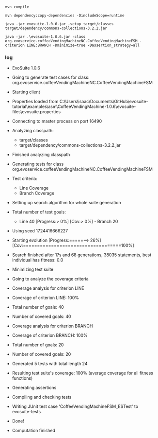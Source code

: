 ```shell
mvn compile
```
```shell
mvn dependency:copy-dependencies -DincludeScope=runtime
```
```shell
java -jar evosuite-1.0.6.jar -setup target/classes target/dependency/commons-collections-3.2.2.jar
```
```shell
java -jar .\evosuite-1.0.6.jar -class org.evoservice.coffeeVendingMachineNC.CoffeeVendingMachineFSM -criterion LINE:BRANCH -Dminimize=true -Dassertion_strategy=all
```
### log
* EvoSuite 1.0.6
* Going to generate test cases for class: org.evoservice.coffeeVendingMachineNC.CoffeeVendingMachineFSM
* Starting client
* Properties loaded from C:\Users\isaac\Documents\GitHub\evosuite-tutorial\examples\asm\CoffeeVendingMachine-1.0.6\evosuite-files\evosuite.properties
* Connecting to master process on port 16490
* Analyzing classpath:
    - target/classes
    - target/dependency/commons-collections-3.2.2.jar
* Finished analyzing classpath
* Generating tests for class org.evoservice.coffeeVendingMachineNC.CoffeeVendingMachineFSM
* Test criteria:
    - Line Coverage
    - Branch Coverage
* Setting up search algorithm for whole suite generation
* Total number of test goals:
    - Line 40
      [Progress:>                             0%] [Cov:>                                  0%]  - Branch 20
* Using seed 1724416666227
* Starting evolution
  [Progress:=======>                      26%] [Cov:===================================100%]
* Search finished after 17s and 68 generations, 38035 statements, best individual has fitness: 0.0
* Minimizing test suite
* Going to analyze the coverage criteria
* Coverage analysis for criterion LINE
* Coverage of criterion LINE: 100%
* Total number of goals: 40
* Number of covered goals: 40
* Coverage analysis for criterion BRANCH
* Coverage of criterion BRANCH: 100%
* Total number of goals: 20
* Number of covered goals: 20
* Generated 5 tests with total length 24
* Resulting test suite's coverage: 100% (average coverage for all fitness functions)
* Generating assertions
* Compiling and checking tests
* Writing JUnit test case 'CoffeeVendingMachineFSM_ESTest' to evosuite-tests
* Done!

* Computation finished